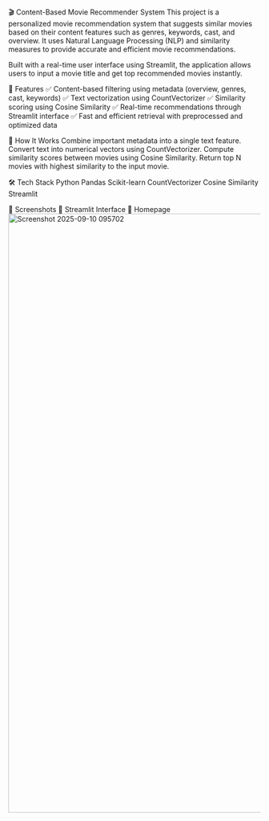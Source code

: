🎬 Content-Based Movie Recommender System
This project is a personalized movie recommendation system that suggests similar movies based on their content features such as genres, keywords, cast, and overview. It uses Natural Language Processing (NLP) and similarity measures to provide accurate and efficient movie recommendations.

Built with a real-time user interface using Streamlit, the application allows users to input a movie title and get top recommended movies instantly.

📌 Features
✅ Content-based filtering using metadata (overview, genres, cast, keywords)
✅ Text vectorization using CountVectorizer
✅ Similarity scoring using Cosine Similarity
✅ Real-time recommendations through Streamlit interface
✅ Fast and efficient retrieval with preprocessed and optimized data

🧠 How It Works
Combine important metadata into a single text feature.
Convert text into numerical vectors using CountVectorizer.
Compute similarity scores between movies using Cosine Similarity.
Return top N movies with highest similarity to the input movie.

🛠️ Tech Stack
Python
Pandas
Scikit-learn
CountVectorizer
Cosine Similarity
Streamlit

📸 Screenshots
🔹 Streamlit Interface
🔹 Homepage
<img width="2230" height="1193" alt="Screenshot 2025-09-10 095702" src="https://github.com/user-attachments/assets/c2e6c9fe-de25-4052-890e-267dc8660e7a" />

